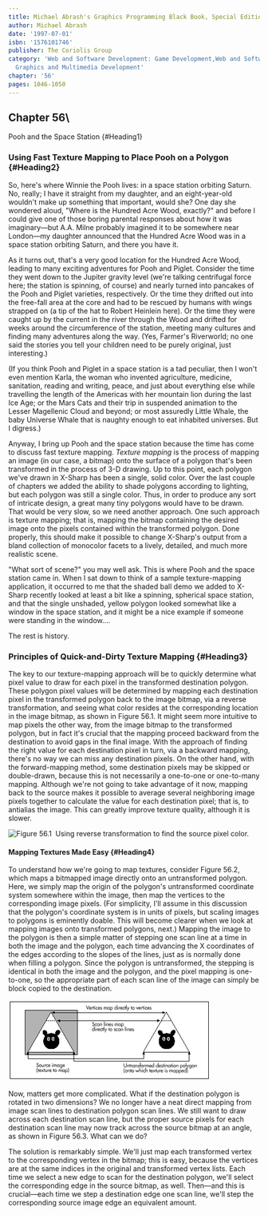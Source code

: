 ```yaml
---
title: Michael Abrash's Graphics Programming Black Book, Special Edition
author: Michael Abrash
date: '1997-07-01'
isbn: '1576101746'
publisher: The Coriolis Group
category: 'Web and Software Development: Game Development,Web and Software Development:
  Graphics and Multimedia Development'
chapter: '56'
pages: 1046-1050
---
```


## Chapter 56\
 Pooh and the Space Station {#Heading1}

### Using Fast Texture Mapping to Place Pooh on a Polygon {#Heading2}

So, here's where Winnie the Pooh lives: in a space station orbiting
Saturn. No, really; I have it straight from my daughter, and an
eight-year-old wouldn't make up something that important, would she? One
day she wondered aloud, "Where is the Hundred Acre Wood, exactly?" and
before I could give one of those boring parental responses about how it
was imaginary—but A.A. Milne probably imagined it to be somewhere near
London—my daughter announced that the Hundred Acre Wood was in a space
station orbiting Saturn, and there you have it.

As it turns out, that's a very good location for the Hundred Acre Wood,
leading to many exciting adventures for Pooh and Piglet. Consider the
time they went down to the Jupiter gravity level (we're talking
centrifugal force here; the station is spinning, of course) and nearly
turned into pancakes of the Pooh and Piglet varieties, respectively. Or
the time they drifted out into the free-fall area at the core and had to
be rescued by humans with wings strapped on (a tip of the hat to Robert
Heinlein here). Or the time they were caught up by the current in the
river through the Wood and drifted for weeks around the circumference of
the station, meeting many cultures and finding many adventures along the
way. (Yes, Farmer's Riverworld; no one said the stories you tell your
children need to be purely original, just interesting.)

(If you think Pooh and Piglet in a space station is a tad peculiar, then
I won't even mention Karla, the woman who invented agriculture,
medicine, sanitation, reading and writing, peace, and just about
everything else while travelling the length of the Americas with her
mountain lion during the last Ice Age; or the Mars Cats and their trip
in suspended animation to the Lesser Magellenic Cloud and beyond; or
most assuredly Little Whale, the baby Universe Whale that is naughty
enough to eat inhabited universes. But I digress.)

Anyway, I bring up Pooh and the space station because the time has come
to discuss fast texture mapping. *Texture mapping* is the process of
mapping an image (in our case, a bitmap) onto the surface of a polygon
that's been transformed in the process of 3-D drawing. Up to this point,
each polygon we've drawn in X-Sharp has been a single, solid color. Over
the last couple of chapters we added the ability to shade polygons
according to lighting, but each polygon was still a single color. Thus,
in order to produce any sort of intricate design, a great many tiny
polygons would have to be drawn. That would be very slow, so we need
another approach. One such approach is texture mapping; that is, mapping
the bitmap containing the desired image onto the pixels contained within
the transformed polygon. Done properly, this should make it possible to
change X-Sharp's output from a bland collection of monocolor facets to a
lively, detailed, and much more realistic scene.

"What sort of scene?" you may well ask. This is where Pooh and the space
station came in. When I sat down to think of a sample texture-mapping
application, it occurred to me that the shaded ball demo we added to
X-Sharp recently looked at least a bit like a spinning, spherical space
station, and that the single unshaded, yellow polygon looked somewhat
like a window in the space station, and it might be a nice example if
someone were standing in the window....

The rest is history.

### Principles of Quick-and-Dirty Texture Mapping {#Heading3}

The key to our texture-mapping approach will be to quickly determine
what pixel value to draw for each pixel in the transformed destination
polygon. These polygon pixel values will be determined by mapping each
destination pixel in the transformed polygon back to the image bitmap,
via a reverse transformation, and seeing what color resides at the
corresponding location in the image bitmap, as shown in Figure 56.1. It
might seem more intuitive to map pixels the other way, from the image
bitmap to the transformed polygon, but in fact it's crucial that the
mapping proceed backward from the destination to avoid gaps in the final
image. With the approach of finding the right value for each destination
pixel in turn, via a backward mapping, there's no way we can miss any
destination pixels. On the other hand, with the forward-mapping method,
some destination pixels may be skipped or double-drawn, because this is
not necessarily a one-to-one or one-to-many mapping. Although we're not
going to take advantage of it now, mapping back to the source makes it
possible to average several neighboring image pixels together to
calculate the value for each destination pixel; that is, to antialias
the image. This can greatly improve texture quality, although it is
slower.

![**Figure 56.1**  *Using reverse transformation to find the source pixel
color.*](images/56-01.jpg)

#### Mapping Textures Made Easy {#Heading4}

To understand how we're going to map textures, consider Figure 56.2,
which maps a bitmapped image directly onto an untransformed polygon.
Here, we simply map the origin of the polygon's untransformed coordinate
system somewhere within the image, then map the vertices to the
corresponding image pixels. (For simplicity, I'll assume in this
discussion that the polygon's coordinate system is in units of pixels,
but scaling images to polygons is eminently doable. This will become
clearer when we look at mapping images onto transformed polygons, next.)
Mapping the image to the polygon is then a simple matter of stepping one
scan line at a time in both the image and the polygon, each time
advancing the X coordinates of the edges according to the slopes of the
lines, just as is normally done when filling a polygon. Since the
polygon is untransformed, the stepping is identical in both the image
and the polygon, and the pixel mapping is one-to-one, so the appropriate
part of each scan line of the image can simply be block copied to the
destination.

![**Figure 56.2**  *Mapping a texture onto an untransformed polygon.*](images/56-02.jpg)

Now, matters get more complicated. What if the destination polygon is
rotated in two dimensions? We no longer have a neat direct mapping from
image scan lines to destination polygon scan lines. We still want to
draw across each destination scan line, but the proper source pixels for
each destination scan line may now track across the source bitmap at an
angle, as shown in Figure 56.3. What can we do?

The solution is remarkably simple. We'll just map each transformed
vertex to the corresponding vertex in the bitmap; this is easy, because
the vertices are at the same indices in the original and transformed
vertex lists. Each time we select a new edge to scan for the destination
polygon, we'll select the corresponding edge in the source bitmap, as
well. Then—and this is crucial—each time we step a destination edge one
scan line, we'll step the corresponding source image edge an equivalent
amount.
